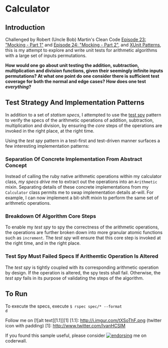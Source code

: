 Calculator
==========

Introduction
------------
Challenged by Robert (Uncle Bob) Martin's Clean Code [Episode 23: "Mocking - Part 1"](http://cleancoders.com/episode/clean-code-episode-23-p1/show) and [Episode 24: "Mocking - Part 2"](http://cleancoders.com/episode/clean-code-episode-23-p2/show), and [XUnit Patterns](http://xunitpatterns.com/), this is my attempt to explore and write unit tests for arithmetic algorithms with a large set of inputs permutations. 

**How would one go about unit testing the addition, subtraction, multiplication and division functions, given their seemingly infinite inputs permutations? At what one point do one consider there is sufficient test coverage for both the normal and edge cases? How does one test *everything*?**

Test Strategy And Implementation Patterns
-----------------------------------------
In addition to a set of *statism specs*, I attempted to use the [test spy](http://xunitpatterns.com/Test%20Spy.html) pattern to verify the specs of the arithmetic operations of addition, subtraction, multiplication and division, by ensuring the *core* steps of the operations are invoked in the right place, at the right time. 

Using the *test spy* pattern in a test-first and test-driven manner surfaces a few interesting implementation patterns:

### Separation Of Concrete Implementation From Abstract Concept
Instead of calling the ruby native arithmetic operations within my calculator class, *my specs drive* me to extract out the operations into an `Arithmetic` mixin. Separating details of these concrete implementations from my `Calculator` class permits me to swap implementation details at-will. For example, I can now implement a bit-shift mixin to perform the same set of arithmetic operations.

### Breakdown Of Algorithm Core Steps
To enable my *test spy* to spy the correctness of the arithmetic operations, the operations are further broken down into more granular atomic functions such as `increment`. The *test spy* will ensure that this core step is invoked at the right time, and in the right place.

### Test Spy Must Failed Specs If Arithemtic Operation Is Altered
The *test spy* is tightly coupled with its corresponding arithmetic operation by design. If the operation is altered, the spy tests shall fail. Otherwise, the *test spy* fails in its purpose of validating the steps of the algorithm.

To Run
------
To execute the specs, execute <code>$ rspec spec/* --format d</code>

Follow me on [![alt text][1.1]][1]
[1.1]: http://i.imgur.com/tXSoThF.png (twitter icon with padding)
[1]: http://www.twitter.com/IvanHCSIM

If you found this sample useful, please consider [![endorsing](https://api.coderwall.com/ivanhcsim/endorsecount.png)](https://coderwall.com/ivanhcsim) me on coderwall.
